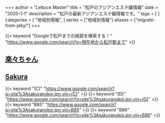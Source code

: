 +++
author = "Lettuce Master"
title = "松戸のアジアンエステ嬢情報"
date = "2020-1-1"
description = "松戸の最新アジアンエステ嬢情報です。"
tags = [
]
categories = [
    "地域別情報",
]
series = ["地域別情報"]
aliases = ["migrate-from-jekyl"]
+++

{{< keyword "Googleで松戸までの経路を検索する！" "https://www.google.com/search?q=現在地から松戸駅まで" >}}

## [楽々ちゃん](http://raku-raku.work/)


## [Sakura](https://sakuranokoi.jpn.vin/)
{{< keyword "(C)" "https://www.google.com/search?q=site%3Asakuranokoi.jpn.vin+(C)" >}} {{< keyword "(D)" "https://www.google.com/search?q=site%3Asakuranokoi.jpn.vin+(D)" >}} {{< keyword "B85" "https://www.google.com/search?q=site%3Asakuranokoi.jpn.vin+B85" >}} {{< keyword "B86" "https://www.google.com/search?q=site%3Asakuranokoi.jpn.vin+B86" >}} 

